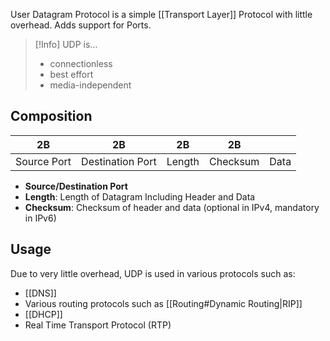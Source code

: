 User Datagram Protocol is a simple [[Transport Layer]] Protocol with little overhead. Adds support for Ports.

> [!Info] UDP is…
> - connectionless
> - best effort
> - media-independent

## Composition

| 2B | 2B | 2B | 2B |  |
| ---- | ---- | ---- | ---- | ---- |
| Source Port | Destination Port | Length | Checksum | Data |

- **Source/Destination Port**
- **Length**: Length of Datagram Including Header and Data
- **Checksum**: Checksum of header and data (optional in IPv4, mandatory in IPv6)

## Usage
Due to very little overhead, UDP is used in various protocols such as:
- [[DNS]]
- Various routing protocols such as [[Routing#Dynamic Routing|RIP]]
- [[DHCP]]
- Real Time Transport Protocol (RTP)
